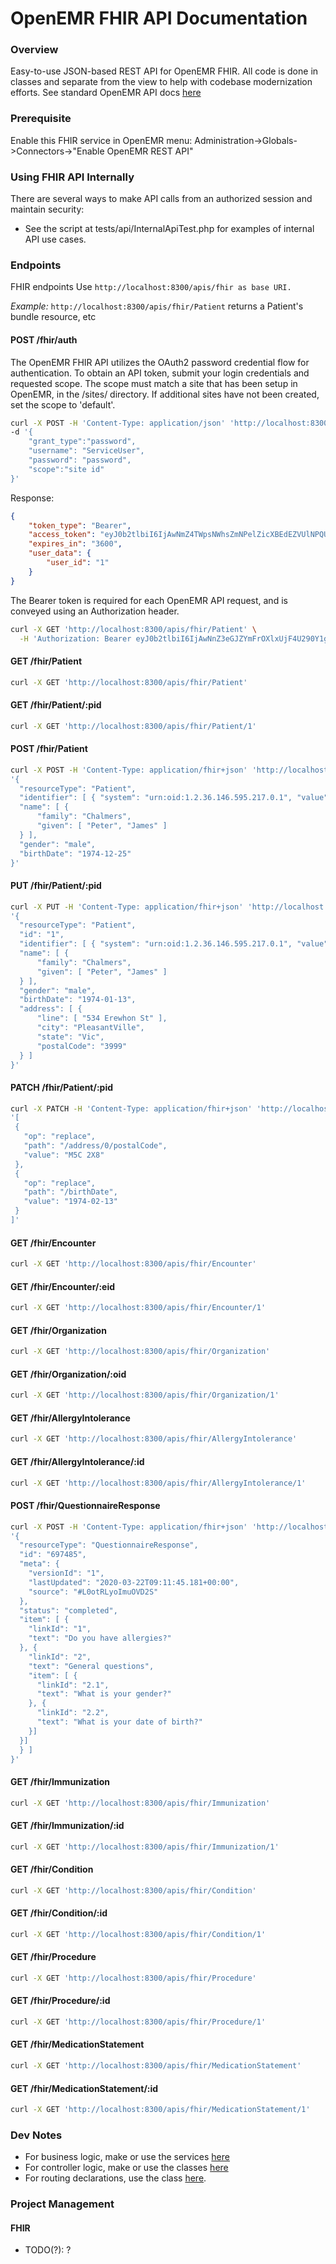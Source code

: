 
# OpenEMR FHIR API Documentation

### Overview

Easy-to-use JSON-based REST API for OpenEMR FHIR. All code is done in classes and separate from the view to help with codebase modernization efforts. See standard OpenEMR API docs [here](API_README.md)

### Prerequisite
Enable this FHIR service in OpenEMR menu: Administration->Globals->Connectors->"Enable OpenEMR REST API" 

### Using FHIR API Internally
There are several ways to make API calls from an authorized session and maintain security:
* See the script at tests/api/InternalApiTest.php for examples of internal API use cases.


### Endpoints
 FHIR endpoints Use `http://localhost:8300/apis/fhir as base URI.`

_Example:_ `http://localhost:8300/apis/fhir/Patient` returns a Patient's bundle resource, etc

#### POST /fhir/auth

The OpenEMR FHIR API utilizes the OAuth2 password credential flow for authentication. To obtain an API token, submit your login credentials and requested scope. The scope must match a site that has been setup in OpenEMR, in the /sites/ directory.  If additional sites have not been created, set the scope to 'default'.

```sh
curl -X POST -H 'Content-Type: application/json' 'http://localhost:8300/apis/fhir/auth' \
-d '{
    "grant_type":"password",
    "username": "ServiceUser",
    "password": "password",
    "scope":"site id"
}'
```

Response:
```json
{
    "token_type": "Bearer",
    "access_token": "eyJ0b2tlbiI6IjAwNmZ4TWpsNWhsZmNPelZicXBEdEZVUlNPQUY5KzdzR1Jjejc4WGZyeGFjUjY2QlhaaEs4eThkU3cxbTd5VXFBeTVyeEZpck9mVzBQNWc5dUlidERLZ0trUElCME5wRDVtTVk5bE9WaE5DTHF5RnRnT0Q0OHVuaHRvbXZ6OTEyNmZGUmVPUllSYVJORGoyZTkzTDA5OWZSb0ZRVGViTUtWUFd4ZW5cL1piSzhIWFpJZUxsV3VNcUdjQXR5dmlLQXRXNDAiLCJzaXRlX2lkIjoiZGVmYXVsdCIsImFwaSI6Im9lbXIifQ==",
    "expires_in": "3600",
    "user_data": {
        "user_id": "1"
    }
}
```
The Bearer token is required for each OpenEMR API request, and is conveyed using an Authorization header.


```sh
curl -X GET 'http://localhost:8300/apis/fhir/Patient' \
  -H 'Authorization: Bearer eyJ0b2tlbiI6IjAwNnZ3eGJZYmFrOXlxUjF4U290Y1g4QVVDd3JOcG5yYXZEaFlqaHFjWXJXRGNDQUtFZmJONkh2cElTVkJiaWFobHBqOTBYZmlNRXpiY2FtU01pSHk1UzFlMmgxNmVqZEhcL1ZENlNtaVpTRFRLMmtsWDIyOFRKZzNhQmxMdUloZmNJM3FpMGFKZ003OXdtOGhYT3dpVkx5b3BFRXQ1TlNYNTE3UW5TZ0dsUVdQbG56WjVxOVYwc21tdDlSQ3RvcDV3TEkiLCJzaXRlX2lkIjoiZGVmYXVsdCIsImFwaSI6ImZoaXIifQ=='
```

#### GET /fhir/Patient

```sh
curl -X GET 'http://localhost:8300/apis/fhir/Patient'
```

#### GET /fhir/Patient/:pid

```sh
curl -X GET 'http://localhost:8300/apis/fhir/Patient/1'
```

#### POST /fhir/Patient

```sh
curl -X POST -H 'Content-Type: application/fhir+json' 'http://localhost:8300/apis/fhir/Patient' -d \ 
'{
  "resourceType": "Patient",
  "identifier": [ { "system": "urn:oid:1.2.36.146.595.217.0.1", "value": "12345" } ],
  "name": [ {
      "family": "Chalmers",
      "given": [ "Peter", "James" ]
  } ],
  "gender": "male",
  "birthDate": "1974-12-25"
}'
```

#### PUT /fhir/Patient/:pid

```sh
curl -X PUT -H 'Content-Type: application/fhir+json' 'http://localhost:8300/apis/fhir/Patient/1' -d \ 
'{
  "resourceType": "Patient",
  "id": "1",
  "identifier": [ { "system": "urn:oid:1.2.36.146.595.217.0.1", "value": "12345" } ],
  "name": [ {
      "family": "Chalmers",
      "given": [ "Peter", "James" ]
  } ],
  "gender": "male",
  "birthDate": "1974-01-13",
  "address": [ {
      "line": [ "534 Erewhon St" ],
      "city": "PleasantVille",
      "state": "Vic",
      "postalCode": "3999"
  } ]
}'
```

#### PATCH /fhir/Patient/:pid

```sh
curl -X PATCH -H 'Content-Type: application/fhir+json' 'http://localhost:8300/apis/fhir/Patient/1' -d \ 
'[
 { 
   "op": "replace", 
   "path": "/address/0/postalCode", 
   "value": "M5C 2X8" 
 },
 { 
   "op": "replace", 
   "path": "/birthDate", 
   "value": "1974-02-13" 
 }
]'
```

#### GET /fhir/Encounter

```sh
curl -X GET 'http://localhost:8300/apis/fhir/Encounter'
```

#### GET /fhir/Encounter/:eid

```sh
curl -X GET 'http://localhost:8300/apis/fhir/Encounter/1'
```

#### GET /fhir/Organization

```sh
curl -X GET 'http://localhost:8300/apis/fhir/Organization'
```

#### GET /fhir/Organization/:oid

```sh
curl -X GET 'http://localhost:8300/apis/fhir/Organization/1'
```

#### GET /fhir/AllergyIntolerance

```sh
curl -X GET 'http://localhost:8300/apis/fhir/AllergyIntolerance'
```

#### GET /fhir/AllergyIntolerance/:id

```sh
curl -X GET 'http://localhost:8300/apis/fhir/AllergyIntolerance/1'
```

#### POST /fhir/QuestionnaireResponse

```sh
curl -X POST -H 'Content-Type: application/fhir+json' 'http://localhost:8300/apis/fhir/QuestionnaireResponse' -d \ 
'{
  "resourceType": "QuestionnaireResponse",
  "id": "697485",
  "meta": {
    "versionId": "1",
    "lastUpdated": "2020-03-22T09:11:45.181+00:00",
    "source": "#L0otRLyoImuOVD2S"
  },
  "status": "completed",
  "item": [ {
    "linkId": "1",
    "text": "Do you have allergies?"
  }, {
    "linkId": "2",
    "text": "General questions",
    "item": [ {
      "linkId": "2.1",
      "text": "What is your gender?"
    }, {
      "linkId": "2.2",
      "text": "What is your date of birth?"
    }]
  }]
  } ]
}'
```

#### GET /fhir/Immunization

```sh
curl -X GET 'http://localhost:8300/apis/fhir/Immunization'
```

#### GET /fhir/Immunization/:id

```sh
curl -X GET 'http://localhost:8300/apis/fhir/Immunization/1'
```

#### GET /fhir/Condition

```sh
curl -X GET 'http://localhost:8300/apis/fhir/Condition'
```

#### GET /fhir/Condition/:id

```sh
curl -X GET 'http://localhost:8300/apis/fhir/Condition/1'
```

#### GET /fhir/Procedure

```sh
curl -X GET 'http://localhost:8300/apis/fhir/Procedure'
```

#### GET /fhir/Procedure/:id

```sh
curl -X GET 'http://localhost:8300/apis/fhir/Procedure/1'
```

#### GET /fhir/MedicationStatement

```sh
curl -X GET 'http://localhost:8300/apis/fhir/MedicationStatement'
```

#### GET /fhir/MedicationStatement/:id

```sh
curl -X GET 'http://localhost:8300/apis/fhir/MedicationStatement/1'
```

### Dev Notes

- For business logic, make or use the services [here](src/Services/FHIR)
- For controller logic, make or use the classes [here](src/RestControllers/FHIR)
- For routing declarations, use the class [here](_rest_routes.inc.php).


### Project Management

#### FHIR
- TODO(?): ?

